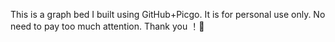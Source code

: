 This is a graph bed I built using GitHub+Picgo. It is for personal use only. No need to pay too much attention. Thank you ！🥰
